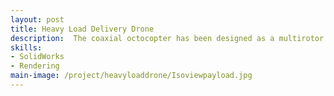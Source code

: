 ```yaml
---
layout: post
title: Heavy Load Delivery Drone
description:  The coaxial octocopter has been designed as a multirotor UAV for efficient and reliable parcel delivery within urban environments. It features eight motors arranged in a coaxial configuration, where pairs of motors are stacked on top of each other at four arms. This design provides increased thrust, stability, and redundancy, allowing the drone to carry payloads safely even in case of motor failure.
skills: 
- SolidWorks
- Rendering
main-image: /project/heavyloaddrone/Isoviewpayload.jpg 
---
```

